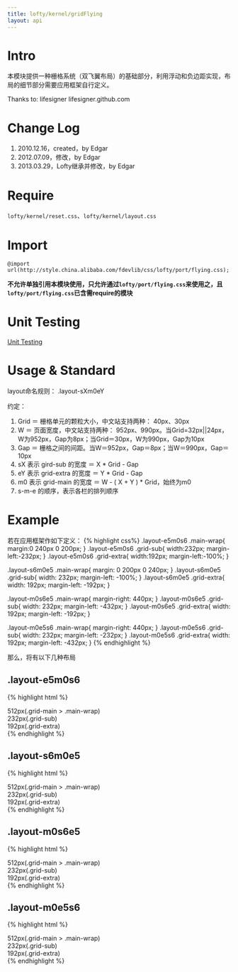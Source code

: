 ```yaml
---
title: lofty/kernel/gridFlying
layout: api
---
```


# Intro

本模块提供一种栅格系统（双飞翼布局）的基础部分，利用浮动和负边距实现，布局的细节部分需要应用框架自行定义。

Thanks to: lifesigner lifesigner.github.com

# Change Log

1. 2010.12.16，created，by Edgar
1. 2012.07.09，修改，by Edgar
1. 2013.03.29，Lofty继承并修改，by Edgar

# Require

`lofty/kernel/reset.css`、`lofty/kernel/layout.css`

# Import

    @import url(http://style.china.alibaba.com/fdevlib/css/lofty/port/flying.css);

**不允许单独引用本模块使用，只允许通过`lofty/port/flying.css`来使用之，且`lofty/port/flying.css`已含需require的模块**

# Unit Testing

[Unit Testing](/tests/specs/kernel/grid-flying/render.html)

# Usage & Standard

layout命名规则： .layout-sXm0eY

约定：

1. Grid ＝ 栅格单元的颗粒大小，中文站支持两种： 40px、30px
1. W ＝ 页面宽度，中文站支持两种： 952px、990px。当Grid=32px\|\|24px，W为952px，Gap为8px；当Grid＝30px，W为990px，Gap为10px
1. Gap ＝ 栅格之间的间距。当W＝952px，Gap＝8px；当W＝990px，Gap＝10px
1. sX 表示 gird-sub 的宽度 ＝ X * Grid - Gap
1. eY  表示 grid-extra 的宽度 ＝ Y * Grid - Gap
1. m0 表示 grid-main 的宽度 ＝ W - ( X + Y ) * Grid，始终为m0
1. s-m-e 的顺序，表示各栏的排列顺序

# Example

<script type="text/resource">
    <link href="/src/port/flying.css" rel="stylesheet"/>
    <style>
    .layout-e5m0s6 .main-wrap{ margin:0 240px 0 200px; }
    .layout-e5m0s6 .grid-sub{ width:232px; margin-left:-232px; }
    .layout-e5m0s6 .grid-extra{ width:192px; margin-left:-100%; }

    .layout-s6m0e5 .main-wrap{ margin: 0 200px 0 240px; }
    .layout-s6m0e5 .grid-sub{ width: 232px; margin-left: -100%; }
    .layout-s6m0e5 .grid-extra{ width: 192px; margin-left: -192px; }

    .layout-m0s6e5 .main-wrap{ margin-right: 440px; }
    .layout-m0s6e5 .grid-sub{ width: 232px; margin-left: -432px; }
    .layout-m0s6e5 .grid-extra{ width: 192px; margin-left: -192px; }

    .layout-m0e5s6 .main-wrap{ margin-right: 440px; }
    .layout-m0e5s6 .grid-sub{ width: 232px; margin-left: -232px; }
    .layout-m0e5s6 .grid-extra{ width: 192px; margin-left: -432px; }
    
    .layout div{ text-align: center; }
    .main-wrap{ background: pink; }
    .grid-sub{ background: gold; }
    .grid-extra{ background: aqua; }
    </style>
</script>

若在应用框架作如下定义：
{% highlight css%}
.layout-e5m0s6 .main-wrap{ margin:0 240px 0 200px; }
.layout-e5m0s6 .grid-sub{ width:232px; margin-left:-232px; }
.layout-e5m0s6 .grid-extra{ width:192px; margin-left:-100%; }

.layout-s6m0e5 .main-wrap{ margin: 0 200px 0 240px; }
.layout-s6m0e5 .grid-sub{ width: 232px; margin-left: -100%; }
.layout-s6m0e5 .grid-extra{ width: 192px; margin-left: -192px; }

.layout-m0s6e5 .main-wrap{ margin-right: 440px; }
.layout-m0s6e5 .grid-sub{ width: 232px; margin-left: -432px; }
.layout-m0s6e5 .grid-extra{ width: 192px; margin-left: -192px; }

.layout-m0e5s6 .main-wrap{ margin-right: 440px; }
.layout-m0e5s6 .grid-sub{ width: 232px; margin-left: -232px; }
.layout-m0e5s6 .grid-extra{ width: 192px; margin-left: -432px; }
{% endhighlight %}

那么，将有以下几种布局

## .layout-e5m0s6

{% highlight html %}
<div class="layout layout-e5m0s6">
    <div class="grid-main"><div class="main-wrap">512px(.grid-main > .main-wrap)</div></div>
    <div class="grid-sub">232px(.grid-sub)</div>
    <div class="grid-extra">192px(.grid-extra)</div>
</div>
{% endhighlight %}

<div class="demo">
    <script type="text/template" data-height="18px">
        <div class="w952">
            <div class="layout layout-e5m0s6">
                <div class="grid-main"><div class="main-wrap">512px(.grid-main > .main-wrap)</div></div>
                <div class="grid-sub">232px(.grid-sub)</div>
                <div class="grid-extra">192px(.grid-extra)</div>
            </div>
        </div>
    </script>
</div>

## .layout-s6m0e5

{% highlight html %}
<div class="layout layout-s6m0e5">
    <div class="grid-main"><div class="main-wrap">512px(.grid-main > .main-wrap)</div></div>
    <div class="grid-sub">232px(.grid-sub)</div>
    <div class="grid-extra">192px(.grid-extra)</div>
</div>
{% endhighlight %}

<div class="demo">
    <script type="text/template" data-height="18px">
        <div class="w952">
            <div class="layout layout-s6m0e5">
                <div class="grid-main"><div class="main-wrap">512px(.grid-main > .main-wrap)</div></div>
                <div class="grid-sub">232px(.grid-sub)</div>
                <div class="grid-extra">192px(.grid-extra)</div>
            </div>
        </div>
    </script>
</div>

## .layout-m0s6e5

{% highlight html %}
<div class="layout layout-m0s6e5">
    <div class="grid-main"><div class="main-wrap">512px(.grid-main > .main-wrap)</div></div>
    <div class="grid-sub">232px(.grid-sub)</div>
    <div class="grid-extra">192px(.grid-extra)</div>
</div>
{% endhighlight %}

<div class="demo">
    <script type="text/template" data-height="18px">
        <div class="w952">
            <div class="layout layout-m0s6e5">
                <div class="grid-main"><div class="main-wrap">512px(.grid-main > .main-wrap)</div></div>
                <div class="grid-sub">232px(.grid-sub)</div>
                <div class="grid-extra">192px(.grid-extra)</div>
            </div>
        </div>
    </script>
</div>

## .layout-m0e5s6

{% highlight html %}
<div class="layout layout-m0e5s6">
    <div class="grid-main"><div class="main-wrap">512px(.grid-main > .main-wrap)</div></div>
    <div class="grid-sub">232px(.grid-sub)</div>
    <div class="grid-extra">192px(.grid-extra)</div>
</div>
{% endhighlight %}

<div class="demo">
    <script type="text/template" data-height="18px">
        <div class="w952">
            <div class="layout layout-m0e5s6">
                <div class="grid-main"><div class="main-wrap">512px(.grid-main > .main-wrap)</div></div>
                <div class="grid-sub">232px(.grid-sub)</div>
                <div class="grid-extra">192px(.grid-extra)</div>
            </div>
        </div>
    </script>
</div>
